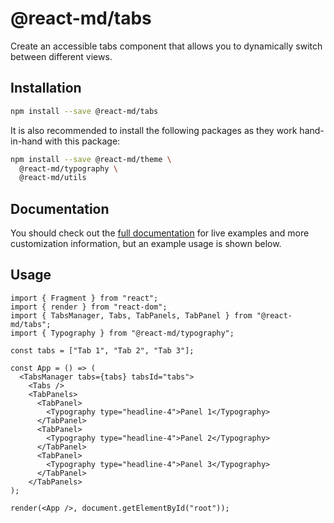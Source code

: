 # @react-md/tabs

Create an accessible tabs component that allows you to dynamically switch
between different views.

## Installation

```sh
npm install --save @react-md/tabs
```

It is also recommended to install the following packages as they work
hand-in-hand with this package:

```sh
npm install --save @react-md/theme \
  @react-md/typography \
  @react-md/utils
```

<!-- DOCS_REMOVE -->

## Documentation

You should check out the
[full documentation](https://react-md.dev/packages/tabs/demos) for live examples
and more customization information, but an example usage is shown below.

<!-- DOCS_REMOVE_END -->

## Usage

```tsx
import { Fragment } from "react";
import { render } from "react-dom";
import { TabsManager, Tabs, TabPanels, TabPanel } from "@react-md/tabs";
import { Typography } from "@react-md/typography";

const tabs = ["Tab 1", "Tab 2", "Tab 3"];

const App = () => (
  <TabsManager tabs={tabs} tabsId="tabs">
    <Tabs />
    <TabPanels>
      <TabPanel>
        <Typography type="headline-4">Panel 1</Typography>
      </TabPanel>
      <TabPanel>
        <Typography type="headline-4">Panel 2</Typography>
      </TabPanel>
      <TabPanel>
        <Typography type="headline-4">Panel 3</Typography>
      </TabPanel>
    </TabPanels>
);

render(<App />, document.getElementById("root"));
```
